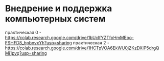 # Внедрение и поддержка компьютерных систем

практическая 0 - https://colab.research.google.com/drive/1bUclfYZTfoHmMEoo-FSHFD8_hpbnvxYh?usp=sharing
практическая 2 - https://colab.research.google.com/drive/1HCTpVOA6EkWU0jZKzDXIP5drgQMi1pvq?usp=sharing
